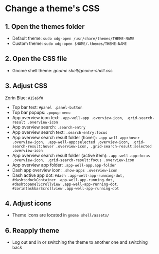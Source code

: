# Change a theme's CSS

## 1. Open the themes folder
  - Default theme: ```sudo xdg-open /usr/share/themes/THEME-NAME```
  - Custom theme: ```sudo xdg-open $HOME/.themes/THEME-NAME```
 
## 2. Open the CSS file
  - Gnome shell theme: *gnome shell/gnome-shell.css*
 
## 3. Adjust CSS
  Zorin Blue: ```#15a6f0```
  - Top bar text: ```#panel .panel-button```
  - Top bar popups: ```.popup-menu```
  - App overview icon text: ```.app-well-app .overview-icon, .grid-search-result .overview-icon```
  - App overview search: ```.search-entry```
  - App overview search text: ```.search-entry:focus```
  - App overview search result folder (hover): ```.app-well-app:hover .overview-icon, .app-well-app:selected .overview-icon, .grid-search-result:hover .overview-icon, .grid-search-result:selected .overview-icon```
  - App overview search result folder (active item): ```.app-well-app:focus .overview-icon, .grid-search-result:focus .overview-icon```
  - App overview app folder: ```.app-well-app.app-folder```
  - Dash app overview icon: ```.show-apps .overview-icon```
  - Dash active app dot: ```#dash .app-well-app-running-dot, #dashtodockContainer .app-well-app-running-dot, #dashtopanelScrollview .app-well-app-running-dot, #zorintaskbarScrollview .app-well-app-running-dot```

## 4. Adjust icons
  - Theme icons are located in ```gnome shell/assets/```

## 6. Reapply theme
- Log out and in or switching the theme to another one and switching back
